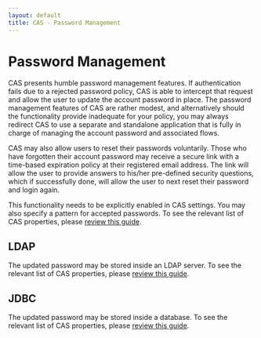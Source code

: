 ```yaml
---
layout: default
title: CAS - Password Management
---
```


# Password Management

CAS presents humble password management features. If authentication fails due to a rejected password policy, CAS is able to intercept
that request and allow the user to update the account password in place. The password management features of CAS are rather modest, and
alternatively should the functionality provide inadequate for your policy, you may always redirect CAS to use a separate and standalone
application that is fully in charge of managing the account password and associated flows.

CAS may also allow users to reset their passwords voluntarily. Those who have forgotten their account password
may receive a secure link with a time-based expiration policy at their registered email address. The link
will allow the user to provide answers to his/her pre-defined security questions, which if successfully done,
will allow the user to next reset their password and login again.

This functionality needs to be explicitly enabled in CAS settings. You may also specify a pattern for accepted passwords. 
To see the relevant list of CAS properties, please [review this guide](Configuration-Properties.html#password-management).

## LDAP

The updated password may be stored inside an LDAP server.
To see the relevant list of CAS properties, please [review this guide](Configuration-Properties.html).

## JDBC

The updated password may be stored inside a database.
To see the relevant list of CAS properties, please [review this guide](Configuration-Properties.html).
